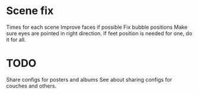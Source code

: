 # Scene fix
Times for each scene
Improve faces if possible
Fix bubble positions
Make sure eyes are pointed in right direction.
If feet position is needed for one, do it for all.

# TODO
Share configs for posters and albums
See about sharing configs for couches and others.
